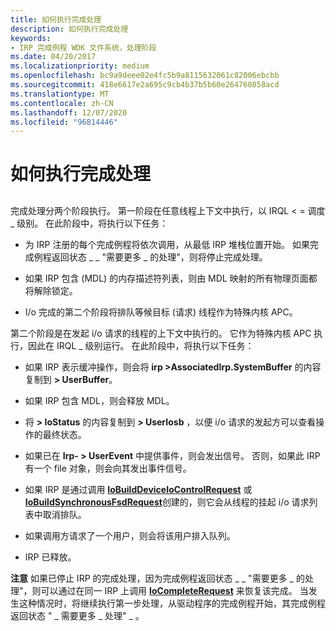 ```yaml
---
title: 如何执行完成处理
description: 如何执行完成处理
keywords:
- IRP 完成例程 WDK 文件系统，处理阶段
ms.date: 04/20/2017
ms.localizationpriority: medium
ms.openlocfilehash: bc9a9deee02e4fc5b9a8115632061c82006ebcbb
ms.sourcegitcommit: 418e6617e2a695c9cb4b37b5b60e264760858acd
ms.translationtype: MT
ms.contentlocale: zh-CN
ms.lasthandoff: 12/07/2020
ms.locfileid: "96814446"
---
```

# <a name="how-completion-processing-is-performed"></a>如何执行完成处理


## <span id="ddk_how_completion_processing_is_performed_if"></span><span id="DDK_HOW_COMPLETION_PROCESSING_IS_PERFORMED_IF"></span>


完成处理分两个阶段执行。 第一阶段在任意线程上下文中执行，以 IRQL &lt; = 调度 \_ 级别。 在此阶段中，将执行以下任务：

-   为 IRP 注册的每个完成例程将依次调用，从最低 IRP 堆栈位置开始。 如果完成例程返回状态 \_ \_ "需要更多 \_ 的处理"，则将停止完成处理。

-   如果 IRP 包含 (MDL) 的内存描述符列表，则由 MDL 映射的所有物理页面都将解除锁定。

-   I/o 完成的第二个阶段将排队等候目标 (请求) 线程作为特殊内核 APC。

第二个阶段是在发起 i/o 请求的线程的上下文中执行的。 它作为特殊内核 APC 执行，因此在 IRQL \_ 级别运行。 在此阶段中，将执行以下任务：

-   如果 IRP 表示缓冲操作，则会将 **irp &gt;AssociatedIrp.SystemBuffer** 的内容复制到 **&gt; UserBuffer**。

-   如果 IRP 包含 MDL，则会释放 MDL。

-   将 **&gt; IoStatus** 的内容复制到 **&gt; UserIosb** ，以便 i/o 请求的发起方可以查看操作的最终状态。

-   如果已在 **Irp- &gt; UserEvent** 中提供事件，则会发出信号。 否则，如果此 IRP 有一个 file 对象，则会向其发出事件信号。

-   如果 IRP 是通过调用 [**IoBuildDeviceIoControlRequest**](/windows-hardware/drivers/ddi/wdm/nf-wdm-iobuilddeviceiocontrolrequest) 或 [**IoBuildSynchronousFsdRequest**](/windows-hardware/drivers/ddi/wdm/nf-wdm-iobuildsynchronousfsdrequest)创建的，则它会从线程的挂起 i/o 请求列表中取消排队。

-   如果调用方请求了一个用户，则会将该用户排入队列。

-   IRP 已释放。

**注意**   如果已停止 IRP 的完成处理，因为完成例程返回状态 \_ \_ "需要更多 \_ 的处理"，则可以通过在同一 IRP 上调用 [**IoCompleteRequest**](/windows-hardware/drivers/ddi/wdm/nf-wdm-iocompleterequest) 来恢复该完成。 当发生这种情况时，将继续执行第一步处理，从驱动程序的完成例程开始，其完成例程返回状态 " \_ 需要更多 \_ 处理" \_ 。

 

 

